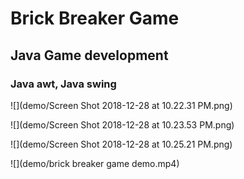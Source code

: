 # Brick Breaker Game
## Java Game development
### Java awt, Java swing

![](demo/Screen Shot 2018-12-28 at 10.22.31 PM.png)

![](demo/Screen Shot 2018-12-28 at 10.23.53 PM.png)

![](demo/Screen Shot 2018-12-28 at 10.25.21 PM.png)

![](demo/brick breaker game demo.mp4)
